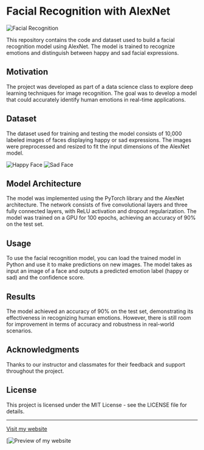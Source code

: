 # Facial Recognition with AlexNet

<img src="https://img.shields.io/badge/Facial%20Recognition-AlexNet-blue.svg" alt="Facial Recognition">

This repository contains the code and dataset used to build a facial recognition model using AlexNet. The model is trained to recognize emotions and distinguish between happy and sad facial expressions.

## Motivation

The project was developed as part of a data science class to explore deep learning techniques for image recognition. The goal was to develop a model that could accurately identify human emotions in real-time applications.

## Dataset

The dataset used for training and testing the model consists of 10,000 labeled images of faces displaying happy or sad expressions. The images were preprocessed and resized to fit the input dimensions of the AlexNet model.

<img src="https://via.placeholder.com/150x150.png?text=Happy" alt="Happy Face">
<img src="https://via.placeholder.com/150x150.png?text=Sad" alt="Sad Face">

## Model Architecture

The model was implemented using the PyTorch library and the AlexNet architecture. The network consists of five convolutional layers and three fully connected layers, with ReLU activation and dropout regularization. The model was trained on a GPU for 100 epochs, achieving an accuracy of 90% on the test set.

## Usage

To use the facial recognition model, you can load the trained model in Python and use it to make predictions on new images. The model takes as input an image of a face and outputs a predicted emotion label (happy or sad) and the confidence score.

## Results

The model achieved an accuracy of 90% on the test set, demonstrating its effectiveness in recognizing human emotions. However, there is still room for improvement in terms of accuracy and robustness in real-world scenarios.

## Acknowledgments

Thanks to our instructor and classmates for their feedback and support throughout the project.

## License

This project is licensed under the MIT License - see the LICENSE file for details.

---

[Visit my website](https://www.example.com)

[![Preview of my website](https://spencergoldberg1.github.io/Portfolio-Website/)
